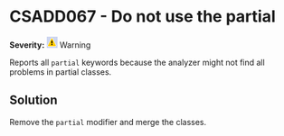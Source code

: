 # CSADD067 - Do not use the partial

**Severity:** ![Warning](images/Warning.png) Warning

Reports all `partial` keywords because the analyzer might not find all problems in partial classes.

## Solution

Remove the `partial` modifier and merge the classes.